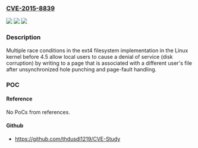 ### [CVE-2015-8839](https://cve.mitre.org/cgi-bin/cvename.cgi?name=CVE-2015-8839)
![](https://img.shields.io/static/v1?label=Product&message=n%2Fa&color=blue)
![](https://img.shields.io/static/v1?label=Version&message=n%2Fa&color=blue)
![](https://img.shields.io/static/v1?label=Vulnerability&message=n%2Fa&color=brighgreen)

### Description

Multiple race conditions in the ext4 filesystem implementation in the Linux kernel before 4.5 allow local users to cause a denial of service (disk corruption) by writing to a page that is associated with a different user's file after unsynchronized hole punching and page-fault handling.

### POC

#### Reference
No PoCs from references.

#### Github
- https://github.com/thdusdl1219/CVE-Study


